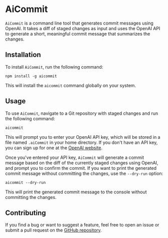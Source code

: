 # AiCommit

`AiCommit` is a command line tool that generates commit messages using OpenAI. It takes a diff of staged changes as input and uses the OpenAI API to generate a short, meaningful commit message that summarizes the changes.

## Installation

To install `AiCommit`, run the following command:

```
npm install -g aicommit
```

This will install the `aicommit` command globally on your system.

## Usage

To use `AiCommit`, navigate to a Git repository with staged changes and run the following command:

```
aicommit
```

This will prompt you to enter your OpenAI API key, which will be stored in a file named `.aiCommit` in your home directory. If you don't have an API key, you can sign up for one at the [OpenAI website](https://openai.com/).

Once you've entered your API key, `AiCommit` will generate a commit message based on the diff of the currently staged changes using OpenAI, and prompt you to confirm the commit. If you want to print the generated commit message without committing the changes, use the `--dry-run` option:

```
aicommit --dry-run
```

This will print the generated commit message to the console without committing the changes.

## Contributing

If you find a bug or want to suggest a feature, feel free to open an issue or submit a pull request on the [GitHub repository](https://github.com/your-username/aicommit).